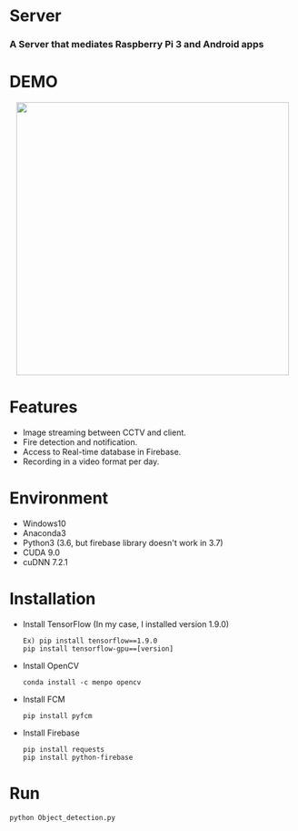 # Server
<h3><b>A Server that mediates Raspberry Pi 3 and Android apps</b></h3>

# DEMO
<p align="center">
    <img src="/images/server_demo.gif", width="480">
</p>

# Features
- Image streaming between CCTV and client.
- Fire detection and notification.
- Access to Real-time database in Firebase.
- Recording in a video format per day.

# Environment
- Windows10
- Anaconda3 
- Python3 (3.6, but firebase library doesn't work in 3.7)
- CUDA 9.0
- cuDNN 7.2.1

# Installation
- Install TensorFlow (In my case, I installed version 1.9.0)

      Ex) pip install tensorflow==1.9.0
      pip install tensorflow-gpu==[version]

- Install OpenCV
        
      conda install -c menpo opencv
    
- Install FCM
        
      pip install pyfcm
    
- Install Firebase
        
      pip install requests       
      pip install python-firebase

# Run
    python Object_detection.py
